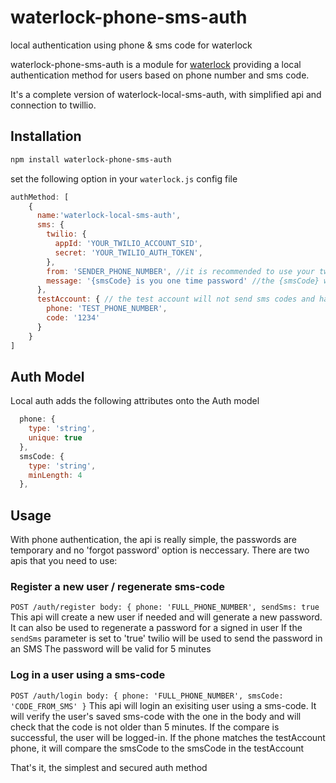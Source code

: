 # waterlock-phone-sms-auth

local authentication using phone &amp; sms code for waterlock

waterlock-phone-sms-auth is a module for [waterlock](http://waterlock.ninja/)
providing a local authentication method for users based on phone number and sms code.

It's a complete version of waterlock-local-sms-auth, with simplified api and connection to twillio.

## Installation

```bash
npm install waterlock-phone-sms-auth
```

set the following option in your `waterlock.js` config file

```js
authMethod: [
    {
      name:'waterlock-local-sms-auth',
      sms: {
        twilio: {
          appId: 'YOUR_TWILIO_ACCOUNT_SID',
          secret: 'YOUR_TWILIO_AUTH_TOKEN',
        },
        from: 'SENDER_PHONE_NUMBER', //it is recommended to use your twilio phone number (with + and the country prefix)
        message: '{smsCode} is you one time password' //the {smsCode} will be replaced with the OTP. Keep it in the begining of the message to make sure it is seen in the message preview
      },
      testAccount: { // the test account will not send sms codes and has a fixed password (used for devlopment or testing)
        phone: 'TEST_PHONE_NUMBER',
        code: '1234'
      }
    }
]
```

## Auth Model
Local auth adds the following attributes onto the Auth model

```js
  phone: {
    type: 'string',
    unique: true
  },
  smsCode: {
    type: 'string',
    minLength: 4
  },
```
## Usage
With phone authentication, the api is really simple, the passwords are temporary and no 'forgot password' option is neccessary.
There are two apis that you need to use:
### Register a new user / regenerate sms-code
`
POST /auth/register
body: {
  phone: 'FULL_PHONE_NUMBER',
  sendSms: true
`
This api will create a new user if needed and will generate a new password.
It can also be used to regenerate a password for a signed in user
If the `sendSms` parameter is set to 'true' twilio will be used to send the password in an SMS
The password will be valid for 5 minutes

### Log in a user using a sms-code
`
POST /auth/login
body: {
  phone: 'FULL_PHONE_NUMBER',
  smsCode: 'CODE_FROM_SMS'
}
`
This api will login an exisiting user using a sms-code.
It will verify the user's saved sms-code with the one in the body and will check that the code is not older than 5 minutes. If the compare is successful, the user will be logged-in.
If the phone matches the testAccount phone, it will compare the smsCode to the smsCode in the testAccount

That's it, the simplest and secured auth method
